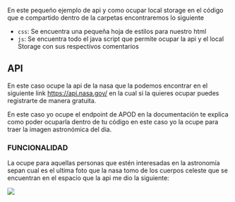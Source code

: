 
En este pequeño ejemplo de api y como ocupar local storage en el código que e compartido dentro de la carpetas encontraremos lo siguiente

- `css`: Se encuentra una pequeña hoja de estilos para nuestro html
-  `js`: Se encuentra todo el java script que permite ocupar la api y el local Storage con sus respectivos comentarios


## API

En este caso ocupe la api de la nasa que la podemos encontrar en el siguiente link https://api.nasa.gov/ en la cual si la quieres ocupar puedes registrarte de manera gratuita.

En este caso yo ocupe el endpoint de APOD en la documentación te explica como poder ocuparla dentro de tu código en este caso yo la ocupe para traer la imagen astronómica del dia.

### FUNCIONALIDAD 

La ocupe para aquellas personas que estén interesadas en la astronomía sepan cual es el ultima foto que la nasa tomo de los cuerpos celeste que se encuentran en el espacio que la api me dio la siguiente:

![](Pasted%20image%2020230528184138.png)
